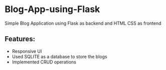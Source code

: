 # Blog-App-using-Flask
Simple Blog Application using Flask as backend and HTML CSS as frontend

## Features:

- Responsive UI
- Used SQLITE as a database to store the blogs 
- Implemented CRUD operations

